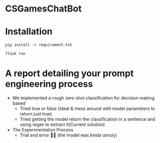 # CSGamesChatBot

# Installation

```
pip install -r requirement.txt

flask run
```

# A report detailing your prompt engineering process
 - We implemented a rough zero shot classification for decision making based
   - Tried true or false (Ideal & mess around with model parameters to return just true)
   - Tried getting the model return the classification in a sentence and using regex to extract it(Current solution)
 - The Experimentation Process
   - Trial and error 🤷‍♂️ (the model was kinda unruly)